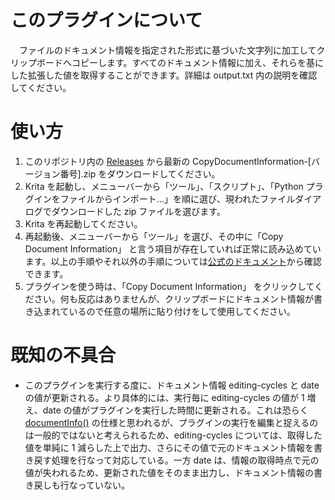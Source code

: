 # このプラグインについて
　ファイルのドキュメント情報を指定された形式に基づいた文字列に加工してクリップボードへコピーします。すべてのドキュメント情報に加え、それらを基にした拡張した値を取得することができます。詳細は output.txt 内の説明を確認してください。

# 使い方
1. このリポジトリ内の [Releases](https://github.com/user126179663/Krita-plugin-Copy-Document-Information/releases) から最新の CopyDocumentInformation-[バージョン番号].zip をダウンロードしてください。
2. Krita を起動し、メニューバーから「ツール」、「スクリプト」、「Python プラグインをファイルからインポート...」を順に選び、現われたファイルダイアログでダウンロードした zip ファイルを選びます。
3. Krita を再起動してください。
4. 再起動後、メニューバーから「ツール」を選び、その中に「Copy Document Information」 と言う項目が存在していれば正常に読み込めています。以上の手順やそれ以外の手順については[公式のドキュメント](https://docs.krita.org/en/user_manual/python_scripting/)から確認できます。
5. プラグインを使う時は、「Copy Document Information」 をクリックしてください。何も反応はありませんが、クリップボードにドキュメント情報が書き込まれているので任意の場所に貼り付けをして使用してください。

# 既知の不具合
+ このプラグインを実行する度に、ドキュメント情報 editing-cycles と date の値が更新される。より具体的には、実行毎に editing-cycles の値が 1 増え、date の値がプラグインを実行した時間に更新される。これは恐らく [documentInfo()](https://api.kde.org/krita/html/classDocument.html#a9b6e49c77a3be2057cc8d051543319bf) の仕様と思われるが、プラグインの実行を編集と捉えるのは一般的ではないと考えられるため、editing-cycles については、取得した値を単純に 1 減らした上で出力、さらにその値で元のドキュメント情報を書き戻す処理を行なって対応している。一方 date は、情報の取得時点で元の値が失われるため、更新された値をそのまま出力し、ドキュメント情報の書き戻しも行なっていない。